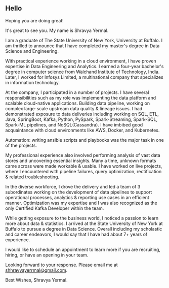 ## Hello 

Hoping you are doing great!

It's great to see you. My name is Shravya Yermal.

I am a graduate of The State University of New York, University at Buffalo. I am thrilled to announce that I have completed my master's degree in Data Science and Engineering.

With practical experience working in a cloud environment, I have proven expertise in Data Engineering and Analytics. I earned a four-year bachelor's degree in computer science from Walchand Institute of Technology, India. Later, I worked for Infosys Limited, a multinational company that specializes in information technology. 

At the company, I participated in a number of projects. I have several responsibilities such as my role was implementing the data platform and scalable cloud-native applications. Building data pipeline, working on complex large-scale upstream data quality & lineage issues. I had demonstrated exposure to data deliveries including working on SQL, ETL, Java, SpringBoot, Kafka, Python, PySpark, Spark-Streaming, Spark-SQL, Spark-ML pipelines, and NoSQL(Cassandra). I have imbibed good acquaintance with cloud environments like AWS, Docker, and Kubernetes. 

Automation: writing ansible scripts and playbooks was the major task in one of the projects.

My professional experience also involved performing analysis of vast data stores and uncovering essential insights. Many a time, unknown formats came across were made workable & usable. I have worked on live projects, where I encountered with pipeline failures, query optimization, rectification & related troubleshooting. 

In the diverse workforce, I drove the delivery and led a team of 3 subordinates working on the development of data pipelines to support operational processes, analytics & reporting use cases in an efficient manner. Optimization was my expertise and I was also recognized as the only Certified Kafka Developer within the team. 

While getting exposure to the business world, I noticed a passion to learn more about data & statistics. I arrived at the State University of New York at Buffalo to pursue a degree in Data Science. Overall including my scholastic and career endeavors, I would say that I have had about 7+ years of experience.

I would like to schedule an appointment to learn more if you are recruiting, hiring, or have an opening in your team.

Looking forward to your response. Please email me at shhravyayerrmal@gmail.com. 

Best Wishes, Shravya Yermal.

